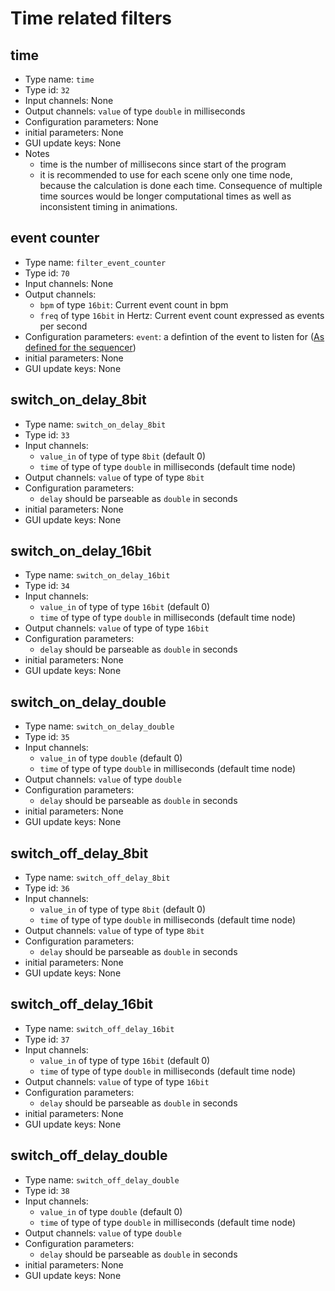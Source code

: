 # Time related filters

## time
- Type name: `time`
- Type id: `32`
- Input channels: None
- Output channels: `value` of type `double` in milliseconds
- Configuration parameters: None
- initial parameters: None
- GUI update keys: None
- Notes
  * time is the number of millisecons since start of the program
  * it is recommended to use for each scene only one time node, because the calculation is done each time. Consequence of multiple time sources would be longer computational times as well as inconsistent timing in animations.

## event counter
- Type name: `filter_event_counter`
- Type id: `70`
- Input channels: None
- Output channels:
    * `bpm` of type `16bit`: Current event count in bpm
    * `freq` of type `16bit` in Hertz: Current event count expressed as events per second
- Configuration parameters: `event`: a defintion of the event to listen for ([As defined for the sequencer](../effects.md#sequencer))
- initial parameters: None
- GUI update keys: None

## switch_on_delay_8bit
- Type name: `switch_on_delay_8bit`
- Type id: `33`
- Input channels: 
  * `value_in` of type of type `8bit` (default 0)
  * `time` of type of type `double` in milliseconds (default time node)
- Output channels: `value` of type of type `8bit`
- Configuration parameters: 
  * `delay` should be parseable as `double` in seconds
- initial parameters: None
- GUI update keys: None

## switch_on_delay_16bit
- Type name: `switch_on_delay_16bit`
- Type id: `34`
- Input channels: 
  * `value_in` of type of type `16bit` (default 0)
  * `time` of type of type `double` in milliseconds (default time node)
- Output channels: `value` of type of type `16bit`
- Configuration parameters: 
  * `delay` should be parseable as `double` in seconds
- initial parameters: None
- GUI update keys: None

## switch_on_delay_double
- Type name: `switch_on_delay_double`
- Type id: `35`
- Input channels: 
  * `value_in` of type `double` (default 0)
  * `time` of type of type `double` in milliseconds (default time node)
- Output channels: `value` of type `double`
- Configuration parameters: 
  * `delay` should be parseable as `double` in seconds
- initial parameters: None
- GUI update keys: None

## switch_off_delay_8bit
- Type name: `switch_off_delay_8bit`
- Type id: `36`
- Input channels: 
  * `value_in` of type of type `8bit` (default 0)
  * `time` of type of type `double` in milliseconds (default time node)
- Output channels: `value` of type of type `8bit`
- Configuration parameters: 
  * `delay` should be parseable as `double` in seconds
- initial parameters: None
- GUI update keys: None

## switch_off_delay_16bit
- Type name: `switch_off_delay_16bit`
- Type id: `37`
- Input channels: 
  * `value_in` of type of type `16bit` (default 0)
  * `time` of type of type `double` in milliseconds (default time node)
- Output channels: `value` of type of type `16bit`
- Configuration parameters: 
  * `delay` should be parseable as `double` in seconds
- initial parameters: None
- GUI update keys: None

## switch_off_delay_double
- Type name: `switch_off_delay_double`
- Type id: `38`
- Input channels: 
  * `value_in` of type `double` (default 0)
  * `time` of type of type `double` in milliseconds (default time node)
- Output channels: `value` of type `double`
- Configuration parameters: 
  * `delay` should be parseable as `double` in seconds
- initial parameters: None
- GUI update keys: None

